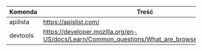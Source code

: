 | Komenda | Treść
|-|-
|apilista| https://apislist.com/
|devtools| https://developer.mozilla.org/en-US/docs/Learn/Common_questions/What_are_browser_developer_tools
